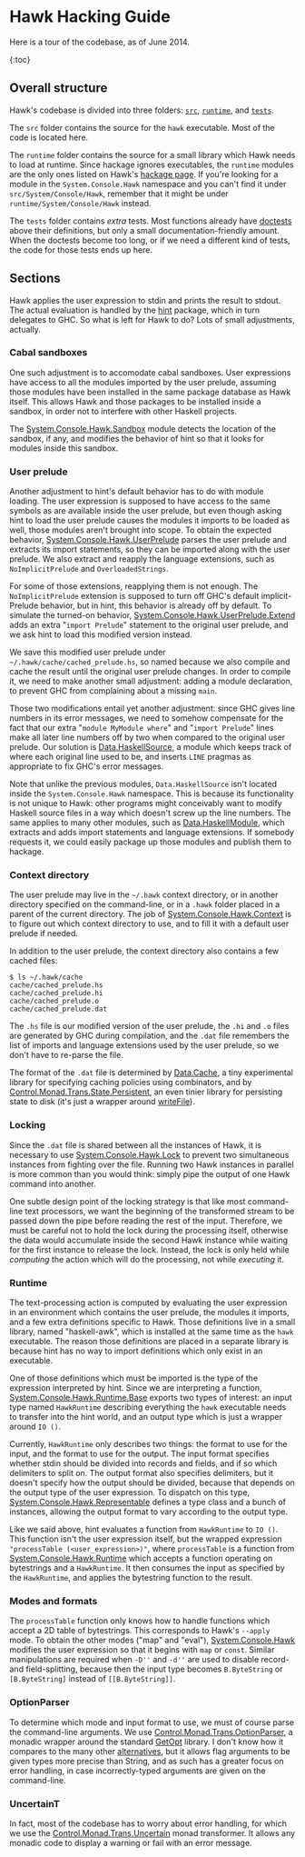 # Hawk Hacking Guide

Here is a tour of the codebase, as of June 2014.

{:toc}

## Overall structure

Hawk's codebase is divided into three folders: [`src`](https://github.com/gelisam/hawk/blob/master/src), [`runtime`](https://github.com/gelisam/hawk/blob/master/runtime), and [`tests`](https://github.com/gelisam/hawk/blob/master/tests).

The `src` folder contains the source for the `hawk` executable. Most of the code is located here.

The `runtime` folder contains the source for a small library which Hawk needs to load at runtime. Since hackage ignores executables, the `runtime` modules are the only ones listed on Hawk's [hackage page](hackage.haskell.org/package/haskell-awk). If you're looking for a module in the `System.Console.Hawk` namespace and you can't find it under `src/System/Console/Hawk`, remember that it might be under `runtime/System/Console/Hawk` instead.

The `tests` folder contains *extra* tests. Most functions already have [doctests](https://github.com/sol/doctest-haskell#readme) above their definitions, but only a small documentation-friendly amount. When the doctests become too long, or if we need a different kind of tests, the code for those tests ends up here.

## Sections

Hawk applies the user expression to stdin and prints the result to stdout. The actual evaluation is handled by the [hint](http://hackage.haskell.org/package/hint) package, which in turn delegates to GHC. So what is left for Hawk to do? Lots of small adjustments, actually.

### Cabal sandboxes

One such adjustment is to accomodate cabal sandboxes. User expressions have access to all the modules imported by the user prelude, assuming those modules have been installed in the same package database as Hawk itself. This allows Hawk and those packages to be installed inside a sandbox, in order not to interfere with other Haskell projects.

The [System.Console.Hawk.Sandbox](https://github.com/gelisam/hawk/blob/master/src/System/Console/Hawk/Sandbox.hs) module detects the location of the sandbox, if any, and modifies the behavior of hint so that it looks for modules inside this sandbox.

### User prelude

Another adjustment to hint's default behavior has to do with module loading. The user expression is supposed to have access to the same symbols as are available inside the user prelude, but even though asking hint to load the user prelude causes the modules it imports to be loaded as well, those modules aren't brought into scope. To obtain the expected behavior, [System.Console.Hawk.UserPrelude](https://github.com/gelisam/hawk/blob/master/src/System/Console/Hawk/UserPrelude) parses the user prelude and extracts its import statements, so they can be imported along with the user prelude. We also extract and reapply the language extensions, such as `NoImplicitPrelude` and `OverloadedStrings`.

For some of those extensions, reapplying them is not enough. The `NoImplicitPrelude` extension is supposed to turn off GHC's default implicit-Prelude behavior, but in hint, this behavior is already off by default. To simulate the turned-on behavior, [System.Console.Hawk.UserPrelude.Extend](https://github.com/gelisam/hawk/blob/master/src/System/Console/Hawk/UserPrelude/Extend.hs) adds an extra "`import Prelude`" statement to the original user prelude, and we ask hint to load this modified version instead.

We save this modified user prelude under `~/.hawk/cache/cached_prelude.hs`, so named because we also compile and cache the result until the original user prelude changes. In order to compile it, we need to make another small adjustment: adding a module declaration, to prevent GHC from complaining about a missing `main`.

Those two modifications entail yet another adjustment: since GHC gives line numbers in its error messages, we need to somehow compensate for the fact that our extra "`module MyModule where`" and "`import Prelude`" lines make all later line numbers off by two when compared to the original user prelude. Our solution is [Data.HaskellSource](https://github.com/gelisam/hawk/blob/master/src/Data/HaskellSource.hs), a module which keeps track of where each original line used to be, and inserts `LINE` pragmas as appropriate to fix GHC's error messages.

Note that unlike the previous modules, `Data.HaskellSource` isn't located inside the `System.Console.Hawk` namespace. This is because its functionality is not unique to Hawk: other programs might conceivably want to modify Haskell source files in a way which doesn't screw up the line numbers. The same applies to many other modules, such as [Data.HaskellModule](https://github.com/gelisam/hawk/blob/master/src/Data/HaskellModule), which extracts and adds import statements and language extensions. If somebody requests it, we could easily package up those modules and publish them to hackage.

### Context directory

The user prelude may live in the `~/.hawk` context directory, or in another directory specified on the command-line, or in a `.hawk` folder placed in a parent of the current directory. The job of [System.Console.Hawk.Context](https://github.com/gelisam/hawk/blob/master/src/System/Console/Hawk/Context) is to figure out which context directory to use, and to fill it with a default user prelude if needed.

In addition to the user prelude, the context directory also contains a few cached files:

    $ ls ~/.hawk/cache
    cache/cached_prelude.hs
    cache/cached_prelude.hi
    cache/cached_prelude.o
    cache/cached_prelude.dat

The `.hs` file is our modified version of the user prelude, the `.hi` and `.o` files are generated by GHC during compilation, and the `.dat` file remembers the list of imports and language extensions used by the user prelude, so we don't have to re-parse the file.

The format of the `.dat` file is determined by [Data.Cache](https://github.com/gelisam/hawk/blob/master/src/Data/Cache.hs), a tiny experimental library for specifying caching policies using combinators, and by [Control.Monad.Trans.State.Persistent](https://github.com/gelisam/hawk/blob/master/src/Control/Monad/Trans/State/Persistent.hs), an even tinier library for persisting state to disk (it's just a wrapper around [writeFile](http://hackage.haskell.org/package/base-4.7.0.0/docs/Prelude.html#v:writeFile)).

### Locking

Since the `.dat` file is shared between all the instances of Hawk, it is necessary to use [System.Console.Hawk.Lock](https://github.com/gelisam/hawk/blob/master/src/System/Console/Hawk/Lock.hs) to prevent two simultaneous instances from fighting over the file. Running two Hawk instances in parallel is more common than you would think: simply pipe the output of one Hawk command into another.

One subtle design point of the locking strategy is that like most command-line text processors, we want the beginning of the transformed stream to be passed down the pipe before reading the rest of the input. Therefore, we must be careful not to hold the lock during the processing itself, otherwise the data would accumulate inside the second Hawk instance while waiting for the first instance to release the lock. Instead, the lock is only held while *computing* the action which will do the processing, not while *executing* it.

### Runtime

The text-processing action is computed by evaluating the user expression in an environment which contains the user prelude, the modules it imports, and a few extra definitions specific to Hawk. Those definitions live in a small library, named "haskell-awk", which is installed at the same time as the `hawk` executable. The reason those definitions are placed in a separate library is because hint has no way to import definitions which only exist in an executable.

One of those definitions which must be imported is the type of the expression interpreted by hint. Since we are interpreting a function, [System.Console.Hawk.Runtime.Base](https://github.com/gelisam/hawk/blob/master/runtime/System/Console/Hawk/Runtime/Base.hs) exports two types of interest: an input type named `HawkRuntime` describing everything the `hawk` executable needs to transfer into the hint world, and an output type which is just a wrapper around `IO ()`.

Currently, `HawkRuntime` only describes two things: the format to use for the input, and the format to use for the output. The input format specifies whether stdin should be divided into records and fields, and if so which delimiters to split on. The output format also specifies delimiters, but it doesn't specify how the output should be divided, because that depends on the output type of the user expression. To dispatch on this type, [System.Console.Hawk.Representable](https://github.com/gelisam/hawk/blob/master/runtime/System/Console/Hawk/Representable.hs) defines a type class and a bunch of instances, allowing the output format to vary according to the output type.

Like we said above, hint evaluates a function from `HawkRuntime` to `IO ()`. This function isn't the user expression itself, but the wrapped expression `"processTable (<user_expression>)"`, where `processTable` is a function from [System.Console.Hawk.Runtime](https://github.com/gelisam/hawk/blob/master/runtime/System/Console/Hawk/Runtime.hs) which accepts a function operating on bytestrings and a `HawkRuntime`. It then consumes the input as specified by the `HawkRuntime`, and applies the bytestring function to the result.

### Modes and formats

The `processTable` function only knows how to handle functions which accept a 2D table of bytestrings. This corresponds to Hawk's `--apply` mode. To obtain the other modes ("map" and "eval"), [System.Console.Hawk](https://github.com/gelisam/hawk/blob/master/src/System/Console/Hawk.hs) modifies the user expression so that it begins with `map` or `const`. Similar manipulations are required when `-D''` and `-d''` are used to disable record- and field-splitting, because then the input type becomes `B.ByteString` or `[B.ByteString]` instead of `[[B.ByteString]]`.

### OptionParser

To determine which mode and input format to use, we must of course parse the command-line arguments. We use [Control.Monad.Trans.OptionParser](https://github.com/gelisam/hawk/blob/master/src/Control/Monad/Trans/OptionParser.hs), a monadic wrapper around the standard [GetOpt](http://hackage.haskell.org/package/base-4.7.0.0/docs/System-Console-GetOpt.html) library. I don't know how it compares to the many other [alternatives](https://www.haskell.org/haskellwiki/Command_line_option_parsers), but it allows flag arguments to be given types more precise than String, and as such has a greater focus on error handling, in case incorrectly-typed arguments are given on the command-line.

### UncertainT

In fact, most of the codebase has to worry about error handling, for which we use the [Control.Monad.Trans.Uncertain](https://github.com/gelisam/hawk/blob/master/src/Control/Monad/Trans/Uncertain.hs) monad transformer. It allows any monadic code to display a warning or fail with an error message.

